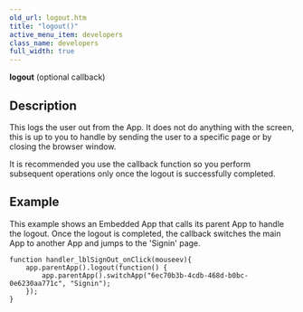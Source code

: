 ```yaml
---
old_url: logout.htm
title: "logout()"
active_menu_item: developers
class_name: developers
full_width: true
---
```



**logout** (optional callback)

## Description

This logs the user out from the App. It does not do anything with the screen, this is up to you to handle by sending the user to a specific page or by closing the browser window.

It is recommended you use the callback function so you perform subsequent operations only once the logout is successfully completed.

## Example

This example shows an Embedded App that calls its parent App to handle the logout. Once the logout is completed, the callback switches the main App to another App and jumps to the 'Signin' page.

    function handler_lblSignOut_onClick(mouseev){
        app.parentApp().logout(function() {
            app.parentApp().switchApp("6ec70b3b-4cdb-468d-b0bc-0e6230aa771c", "Signin"); 
        });       
    }
   

